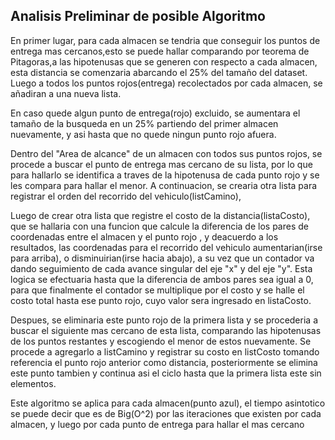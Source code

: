 ## Analisis Preliminar de posible Algoritmo

En primer lugar, para cada almacen se tendria que conseguir los puntos de entrega mas cercanos,esto se puede hallar
comparando por teorema de Pitagoras,a las hipotenusas que se generen con respecto a cada almacen, esta distancia se
comenzaria abarcando el 25% del tamaño del dataset.
Luego a todos los puntos rojos(entrega) recolectados por cada almacen, se añadiran a una nueva lista.

En caso quede algun punto de entrega(rojo) excluido, se aumentara el tamaño de la busqueda en un 25% partiendo del primer
almacen nuevamente, y asi hasta que no quede ningun punto rojo afuera.



Dentro del "Area de alcance" de un almacen con todos sus puntos rojos, se procede a buscar el punto de entrega mas 
cercano de su lista, por lo que para hallarlo se identifica a traves de la hipotenusa de cada punto rojo y 
se les compara para hallar el menor. A continuacion, se crearia otra lista para registrar el orden del recorrido del
vehiculo(listCamino), 

Luego de crear otra lista que registre el costo de la distancia(listaCosto), que se hallaria con una funcion que calcule 
la diferencia de los pares de coordenadas entre el almacen y el punto rojo , y deacuerdo a los
resultados, las coordenadas para el recorrido del vehiculo aumentarian(irse para arriba), o disminuirian(irse hacia
abajo), a su vez que un contador va dando seguimiento de cada avance singular del eje "x" y del eje "y". 
Esta logica se efectuaria hasta que la diferencia de ambos pares sea igual a 0, para que finalmente el contador se
multiplique por el costo y se halle el costo total hasta ese punto rojo, cuyo valor sera ingresado en listaCosto.



Despues, se eliminaria este punto rojo de la primera lista  y se procederia a buscar el siguiente mas cercano de esta
lista, comparando las hipotenusas de los puntos restantes y escogiendo el menor de estos nuevamente. Se procede a 
agregarlo a listCamino y registrar su costo en listCosto tomando referencia el punto rojo anterior como distancia, 
posteriormente se elimina este punto tambien y continua asi el ciclo hasta que la primera lista este sin elementos.

Este algoritmo se aplica para cada almacen(punto azul), el tiempo asintotico se puede decir que es de Big(O^2) por las 
iteraciones que existen por cada almacen, y luego por cada punto de entrega para hallar el mas cercano
